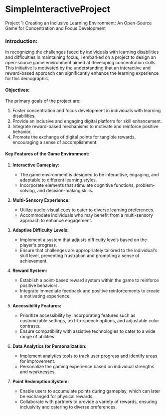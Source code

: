 # SimpleInteractiveProject

Project 1: Creating an Inclusive Learning Environment: An Open-Source Game for Concentration and Focus Development

### Introduction:
In recognizing the challenges faced by individuals with learning disabilities and difficulties in maintaining focus, I embarked on a project to design an open-source game environment aimed at developing concentration skills. This initiative is motivated by the understanding that an interactive and reward-based approach can significantly enhance the learning experience for this demographic.

#### Objectives:
The primary goals of the project are:
1. Foster concentration and focus development in individuals with learning disabilities.
2. Provide an inclusive and engaging digital platform for skill enhancement.
3. Integrate reward-based mechanisms to motivate and reinforce positive behavior.
4. Promote the exchange of digital points for tangible rewards, encouraging a sense of accomplishment.

#### Key Features of the Game Environment:

1. **Interactive Gameplay:**
   - The game environment is designed to be interactive, engaging, and adaptable to different learning styles.
   - Incorporate elements that stimulate cognitive functions, problem-solving, and decision-making skills.

2. **Multi-Sensory Experience:**
   - Utilize audio-visual cues to cater to diverse learning preferences.
   - Accommodate individuals who may benefit from a multi-sensory approach to enhance engagement.

3. **Adaptive Difficulty Levels:**
   - Implement a system that adjusts difficulty levels based on the player's progress.
   - Ensure that challenges are appropriately tailored to the individual's skill level, preventing frustration and promoting a sense of achievement.

4. **Reward System:**
   - Establish a point-based reward system within the game to reinforce positive behaviors.
   - Integrate immediate feedback and positive reinforcements to create a motivating experience.

5. **Accessibility Features:**
   - Prioritize accessibility by incorporating features such as customizable settings, text-to-speech options, and adjustable color contrasts.
   - Ensure compatibility with assistive technologies to cater to a wide range of abilities.

6. **Data Analytics for Personalization:**
   - Implement analytics tools to track user progress and identify areas for improvement.
   - Personalize the gaming experience based on individual strengths and weaknesses.

7. **Point Redemption System:**
   - Enable users to accumulate points during gameplay, which can later be exchanged for physical rewards.
   - Collaborate with partners to provide a variety of rewards, ensuring inclusivity and catering to diverse preferences.
